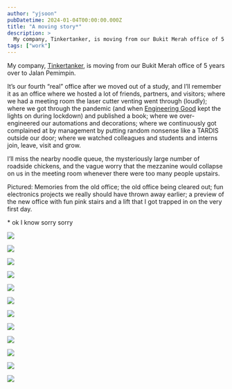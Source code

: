 ```yaml
---
author: "yjsoon"
pubDatetime: 2024-01-04T00:00:00.000Z
title: "A moving story*"
description: >
  My company, Tinkertanker, is moving from our Bukit Merah office of 5 years over to Jalan Pemimpin.It’s our fourth “real” office after we moved out of ...
tags: ["work"] 
---
```



My company, [Tinkertanker](https://tinkertanker.com), is moving from our Bukit Merah office of 5 years over to Jalan Pemimpin.  
  
It’s our fourth “real” office after we moved out of a study, and I’ll remember it as an office where we hosted a lot of friends, partners, and visitors; where we had a meeting room the laser cutter venting went through (loudly); where we got through the pandemic (and when [Engineering Good](https://engineeringgood.org) kept the lights on during lockdown) and published a book; where we over-engineered our automations and decorations; where we continuously got complained at by management by putting random nonsense like a TARDIS outside our door; where we watched colleagues and students and interns join, leave, visit and grow.  
  
I’ll miss the nearby noodle queue, the mysteriously large number of roadside chickens, and the vague worry that the mezzanine would collapse on us in the meeting room whenever there were too many people upstairs.  
  
Pictured: Memories from the old office; the old office being cleared out; fun electronics projects we really should have thrown away earlier; a preview of the new office with fun pink stairs and a lift that I got trapped in on the very first day.  
  
\* ok I know sorry sorry

![](../../assets/images/2024/01/1704334081141-edited.jpeg)

![](../../assets/images/2024/01/1704334077310-edited.jpeg)

![](../../assets/images/2024/01/1704334081787-768x1024.jpeg)

![](../../assets/images/2024/01/1704334082361-768x1024.jpeg)

![](../../assets/images/2024/01/1704334080353-768x1024.jpeg)

![](../../assets/images/2024/01/1704334080653-edited.jpeg)

![](../../assets/images/2024/01/1704334083729-768x1024.jpeg)

![](../../assets/images/2024/01/1704334082951-768x1024.jpeg)

![](../../assets/images/2024/01/1704334082375-768x1024.jpeg)

![](../../assets/images/2024/01/1704334080652-768x1024.jpeg)

![](../../assets/images/2024/01/D67AEFBD-28B8-4358-B340-7FE74EF4D747_1_105_c.jpeg)

![](../../assets/images/2024/01/1704334078703-768x1024.jpeg)